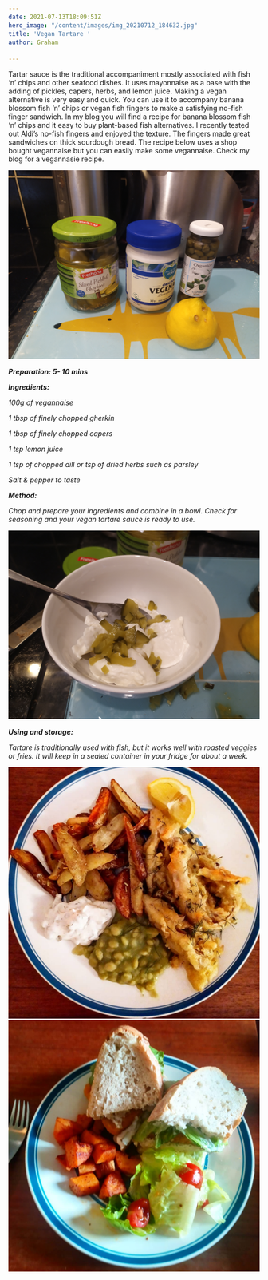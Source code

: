 ```yaml
---
date: 2021-07-13T18:09:51Z
hero_image: "/content/images/img_20210712_184632.jpg"
title: 'Vegan Tartare '
author: Graham

---
```

Tartar sauce is the traditional accompaniment mostly associated with fish ‘n’ chips and other seafood dishes. It uses mayonnaise as a base with the adding of pickles, capers, herbs, and lemon juice. Making a vegan alternative is very easy and quick. You can use it to accompany banana blossom fish ‘n’ chips or vegan fish fingers to make a satisfying no-fish finger sandwich. In my blog you will find a recipe for banana blossom fish ‘n’ chips and it easy to buy plant-based fish alternatives. I recently tested out Aldi’s no-fish fingers and enjoyed the texture. The fingers made great sandwiches on thick sourdough bread. The recipe below uses a shop bought vegannaise but you can easily make some vegannaise. Check my blog for a vegannasie recipe.

![](/content/images/img_20210712_184155.jpg)

**_Preparation: 5- 10 mins_**

**_Ingredients:_**

_100g of vegannaise_

_1 tbsp of finely chopped gherkin_

_1 tbsp of finely chopped capers_

_1 tsp lemon juice_

_1 tsp of chopped dill or tsp of dried herbs such as parsley_

_Salt & pepper to taste_

**_Method:_**

_Chop and prepare your ingredients and combine in a bowl. Check for seasoning and your vegan tartare sauce is ready to use._

![](/content/images/img_20210712_184445.jpg)

**_Using and storage:_**

_Tartare is traditionally used with fish, but it works well with roasted veggies or fries. It will keep in a sealed container in your fridge for about a week._

![](/content/images/img_20201006_194503_789.jpg)![](/content/images/img_20210712_193822_689.jpg)
